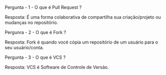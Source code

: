Pergunta - 1 - O que é Pull Request ?

Resposta: É uma forma colaborativa de compartilha sua criação/projeto ou mudanças no repositório.

Pergunra - 2 - O que é Fork ?

Resposta: Fork é quando vocé cópia um repositório de um usuário para o seu usuário/conta.

Pergunta - 3 - O que é VCS ?

Resposta: VCS é Software de Controle de Versão.